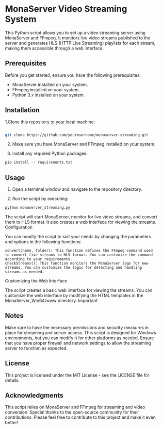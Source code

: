 MonaServer Video Streaming System
=================================

This Python script allows you to set up a video streaming server using MonaServer and FFmpeg. It monitors live video streams published to the server and generates HLS (HTTP Live Streaming) playlists for each stream, making them accessible through a web interface.

Prerequisites
----------

Before you get started, ensure you have the following prerequisites:
- MonaServer installed on your system.
- FFmpeg installed on your system.
- Python 3.x installed on your system.

Installation
----------

1.Clone this repository to your local machine:

```bash

git clone https://github.com/yourusername/monaserver-streaming.git
```

2. Make sure you have MonaServer and FFmpeg installed on your system.

3. Install any required Python packages:

```bash
pip install -r requirements.txt
```

Usage
----------

1. Open a terminal window and navigate to the repository directory.

2. Run the script by executing:

```bash
python monaserver_streaming.py
```

The script will start MonaServer, monitor for live video streams, and convert them to HLS format. It also creates a web interface for viewing the streams.
Configuration

You can modify the script to suit your needs by changing the parameters and options in the following functions:
```
convert(name, folder): This function defines the FFmpeg command used to convert live streams to HLS format. You can customize the command according to your requirements.
checkStreams(): This function monitors the MonaServer logs for new streams. You can customize the logic for detecting and handling streams as needed.
```
Customizing the Web Interface

The script creates a basic web interface for viewing the streams. You can customize the web interface by modifying the HTML templates in the MonaServer_Win64/www directory.
Important 

Notes
----------

Make sure to have the necessary permissions and security measures in place for streaming and server access.
This script is designed for Windows environments, but you can modify it for other platforms as needed.
Ensure that you have proper firewall and network settings to allow the streaming server to function as expected.

License
----------

This project is licensed under the MIT License - see the LICENSE file for details.

Acknowledgments
----------

This script relies on MonaServer and FFmpeg for streaming and video conversion.
Special thanks to the open-source community for their contributions.
Please feel free to contribute to this project and make it even better!
